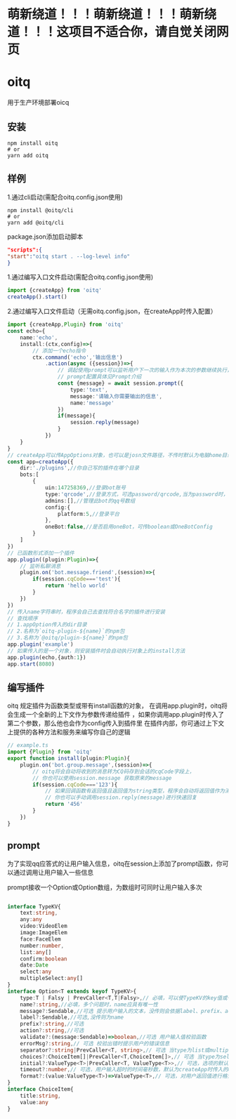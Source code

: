 # 萌新绕道！！！萌新绕道！！！萌新绕道！！！这项目不适合你，请自觉关闭网页
# oitq
用于生产环境部署oicq
## 安装
```shell
npm install oitq
# or
yarn add oitq
```
## 样例
1.通过cli启动(需配合oitq.config.json使用)
```shell
npm install @oitq/cli
# or
yarn add @oitq/cli
```
package.json添加启动脚本
```json
"scripts":{
"start":"oitq start . --log-level info"
}
```

1.通过编写入口文件启动(需配合oitq.config.json使用)
```typescript
import {createApp} from 'oitq'
createApp().start()
```
2.通过编写入口文件启动（无需oitq.config.json，在createApp时传入配置）

```typescript
import {createApp,Plugin} from 'oitq'
const echo={
    name:'echo',
    install:(ctx,config)=>{
        // 添加一个echo指令
        ctx.command('echo','输出信息')
            .action(async ({session})=>{
                // 调起使用prompt可以监听用户下一次的输入作为本次的参数继续执行，
                // prompt配置具体见Prompt介绍
                const {message} = await session.prompt({
                    type:'text',
                    message:'请输入你需要输出的信息',
                    name:'message'
                })
                if(message){
                    session.reply(message)
                }
            })
    }
}
// createApp可以传AppOptions对象，也可以是josn文件路径，不传时默认为电脑home目录下的.oitq/oitq.json
const app=createApp({
    dir:'./plugins',//你自己写的插件在哪个目录
    bots:[
        {
            uin:147258369,//登录bot账号
            type:'qrcode',//登录方式，可选password/qrcode,当为password时，需配置password字段
            admins:[],//管理此bot的qq号数组
            config:{
                platform:5,//登录平台
            },
            oneBot:false,//是否启用oneBot，可传boolean或OneBotConfig
        }
    ]
})
// 已函数形式添加一个插件
app.plugin((plugin:Plugin)=>{
    // 监听私聊消息
    plugin.on('bot.message.friend',(session)=>{
        if(session.cqCode==='test'){
            return 'hello world'
        }
    })
})
// 传入name字符串时，程序会自己去查找符合名字的插件进行安装
// 查找顺序
// 1.appOption传入的dir目录
// 2.名称为`oitq-plugin-${name}`的npm包
// 3.名称为`@oitq/plugin-${name}`的npm包
app.plugin('example')
// 如果传入的是一个对象，则安装插件时会自动执行对象上的install方法
app.plugin(echo,{auth:1})
app.start(8080)
```
## 编写插件
oitq 规定插件为函数类型或带有install函数的对象，
在调用app.plugin时，oitq将会生成一个全新的上下文作为参数传递给插件
，如果你调用app.plugin时传入了第二个参数，那么他也会作为config传入到插件里
在插件内部，你可通过上下文上提供的各种方法和服务来编写你自己的逻辑

```typescript
// example.ts
import {Plugin} from 'oitq'
export function install(plugin:Plugin){
    plugin.on('bot.group.message',(session)=>{
        // oitq将会自动将收到的消息转为CQ码存到会话的cqCode字段上，
        // 你也可以使用session.message 获取原来的message
        if(session.cqCode==='123'){
            // 如果回调函数有返回值且返回值为string类型，程序会自动将返回值作为消息发送至对应群
            // 你也可以手动调用session.reply(message)进行快速回复
            return '456'
        }
    })
}
```
## prompt
为了实现qq应答式的让用户输入信息，oitq在session上添加了prompt函数，你可以通过调用让用户输入一些信息

prompt接收一个Option或Option数组，为数组时可同时让用户输入多次
```typescript

interface TypeKV{
    text:string,
    any:any
    video:VideoElem
    image:ImageElem
    face:FaceElem
    number:number,
    list:any[]
    confirm:boolean
    date:Date
    select:any
    multipleSelect:any[]
}
interface Option<T extends keyof TypeKV>{
    type:T | Falsy | PrevCaller<T,T|Falsy>,// 必填，可以使TypeKV的key值或一个返回值为TypeKv的key值得函数
    name?:string,//必填，多个问题时，name应具有唯一性
    message?:Sendable,//可选 提示用户输入的文本，没传则会依据label、prefix、action拼接以提示用户，拼接规则(prefix+action+label)
    label?:Sendable,//可选,没传则为name
    prefix?:string,//可选
    action?:string,//可选
    validate?:(message:Sendable)=>boolean,//可选 用户输入值校验函数
    errorMsg?:string,// 可选 校验出错时提示用户的错误信息
    separator?:string|PrevCaller<T, string>,// 可选 当type为list或multipleSelect时为必传，确定值之间的分隔标识
    choices?:ChoiceItem[]|PrevCaller<T,ChoiceItem[]>,// 可选 当type为select或multipleSelect时必传，提供个用户选择的列表，
    initial?:ValueType<T>|PrevCaller<T, ValueType<T>>,// 可选，选项的默认值
    timeout?:number,// 可选，用户输入超时的时间毫秒数，默认为createApp时传入的delay.prompt值
    format?:(value:ValueType<T>)=>ValueType<T>,// 可选，对用户返回值进行格式化的函数
}
interface ChoiceItem{
    title:string,
    value:any
}
```
